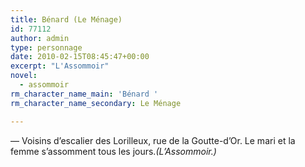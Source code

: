 ```yaml
---
title: Bénard (Le Ménage)
id: 77112
author: admin
type: personnage
date: 2010-02-15T08:45:47+00:00
excerpt: "L'Assommoir"
novel:
  - assommoir
rm_character_name_main: 'Bénard '
rm_character_name_secondary: Le Ménage

---
```

— Voisins d&rsquo;escalier des Lorilleux, rue de la Goutte-d&rsquo;Or. Le mari et la femme s&rsquo;assomment tous les jours._(L&rsquo;Assommoir.)_
